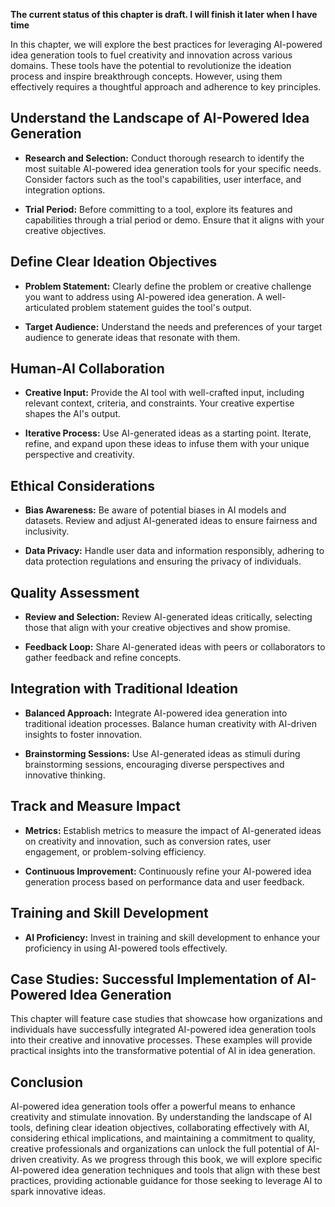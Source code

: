 **The current status of this chapter is draft. I will finish it later when I have time**

In this chapter, we will explore the best practices for leveraging AI-powered idea generation tools to fuel creativity and innovation across various domains. These tools have the potential to revolutionize the ideation process and inspire breakthrough concepts. However, using them effectively requires a thoughtful approach and adherence to key principles.

Understand the Landscape of AI-Powered Idea Generation
------------------------------------------------------

* **Research and Selection:** Conduct thorough research to identify the most suitable AI-powered idea generation tools for your specific needs. Consider factors such as the tool's capabilities, user interface, and integration options.

* **Trial Period:** Before committing to a tool, explore its features and capabilities through a trial period or demo. Ensure that it aligns with your creative objectives.

Define Clear Ideation Objectives
--------------------------------

* **Problem Statement:** Clearly define the problem or creative challenge you want to address using AI-powered idea generation. A well-articulated problem statement guides the tool's output.

* **Target Audience:** Understand the needs and preferences of your target audience to generate ideas that resonate with them.

Human-AI Collaboration
----------------------

* **Creative Input:** Provide the AI tool with well-crafted input, including relevant context, criteria, and constraints. Your creative expertise shapes the AI's output.

* **Iterative Process:** Use AI-generated ideas as a starting point. Iterate, refine, and expand upon these ideas to infuse them with your unique perspective and creativity.

Ethical Considerations
----------------------

* **Bias Awareness:** Be aware of potential biases in AI models and datasets. Review and adjust AI-generated ideas to ensure fairness and inclusivity.

* **Data Privacy:** Handle user data and information responsibly, adhering to data protection regulations and ensuring the privacy of individuals.

Quality Assessment
------------------

* **Review and Selection:** Review AI-generated ideas critically, selecting those that align with your creative objectives and show promise.

* **Feedback Loop:** Share AI-generated ideas with peers or collaborators to gather feedback and refine concepts.

Integration with Traditional Ideation
-------------------------------------

* **Balanced Approach:** Integrate AI-powered idea generation into traditional ideation processes. Balance human creativity with AI-driven insights to foster innovation.

* **Brainstorming Sessions:** Use AI-generated ideas as stimuli during brainstorming sessions, encouraging diverse perspectives and innovative thinking.

Track and Measure Impact
------------------------

* **Metrics:** Establish metrics to measure the impact of AI-generated ideas on creativity and innovation, such as conversion rates, user engagement, or problem-solving efficiency.

* **Continuous Improvement:** Continuously refine your AI-powered idea generation process based on performance data and user feedback.

Training and Skill Development
------------------------------

* **AI Proficiency:** Invest in training and skill development to enhance your proficiency in using AI-powered tools effectively.

Case Studies: Successful Implementation of AI-Powered Idea Generation
---------------------------------------------------------------------

This chapter will feature case studies that showcase how organizations and individuals have successfully integrated AI-powered idea generation tools into their creative and innovative processes. These examples will provide practical insights into the transformative potential of AI in idea generation.

Conclusion
----------

AI-powered idea generation tools offer a powerful means to enhance creativity and stimulate innovation. By understanding the landscape of AI tools, defining clear ideation objectives, collaborating effectively with AI, considering ethical implications, and maintaining a commitment to quality, creative professionals and organizations can unlock the full potential of AI-driven creativity. As we progress through this book, we will explore specific AI-powered idea generation techniques and tools that align with these best practices, providing actionable guidance for those seeking to leverage AI to spark innovative ideas.
